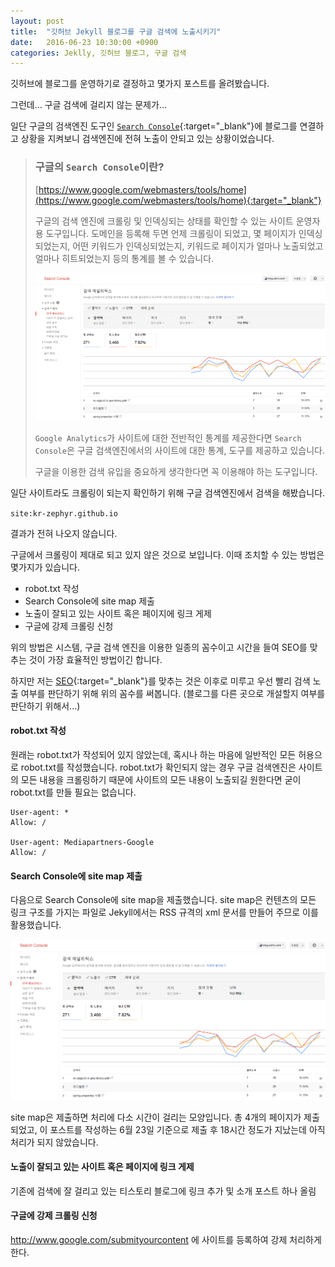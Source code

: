 ```yaml
---
layout: post
title:  "깃허브 Jekyll 블로그를 구글 검색에 노출시키기"
date:   2016-06-23 10:30:00 +0900
categories: Jeklly, 깃허브 블로그, 구글 검색
---
```

깃허브에 블로그를 운영하기로 결정하고 몇가지 포스트를 올려봤습니다.

그런데... 구글 검색에 걸리지 않는 문제가...

일단 구글의 검색엔진 도구인 [`Search Console`](https://www.google.com/webmasters/tools/home){:target="_blank"}에 블로그를 연결하고 상황을 지켜보니 검색엔진에 전혀 노출이 안되고 있는 상황이었습니다.

> ### 구글의 `Search Console`이란?
>
>[https://www.google.com/webmasters/tools/home](https://www.google.com/webmasters/tools/home){:target="_blank"}
>
>구글의 검색 엔진에 크롤링 및 인덱싱되는 상태를 확인할 수 있는 사이트 운영자용 도구입니다. 도메인을 등록해 두면 언제 크롤링이 되었고, 몇 페이지가 인덱싱되었는지, 어떤 키워드가 인덱싱되었는지, 키워드로 페이지가 얼마나 노출되었고 얼마나 히트되었는지 등의 통계를 볼 수 있습니다.
>
>![](asserts/2016-06-15-how-to-registry-google-search/005.png)
>
>`Google Analytics`가 사이트에 대한 전반적인 통계를 제공한다면 `Search Console`은 구글 검색엔진에서의 사이트에 대한 통계, 도구를 제공하고 있습니다.
>
>구글을 이용한 검색 유입을 중요하게 생각한다면 꼭 이용해야 하는 도구입니다.

일단 사이트라도 크롤링이 되는지 확인하기 위해 구글 검색엔진에서 검색을 해봤습니다.

```site:kr-zephyr.github.io```

결과가 전혀 나오지 않습니다.

구글에서 크롤링이 제대로 되고 있지 않은 것으로 보입니다.
이때 조치할 수 있는 방법은 몇가지가 있습니다.
- robot.txt 작성
- Search Console에 site map 제출
- 노출이 잘되고 있는 사이트 혹은 페이지에 링크 게제
- 구글에 강제 크롤링 신청

위의 방법은 시스템, 구글 검색 엔진을 이용한 일종의 꼼수이고 시간을 들여 SEO를 맞추는 것이 가장 효율적인 방법이긴 합니다.

하지만 저는 [SEO](https://support.google.com/webmasters/answer/35291?hl=ko){:target="_blank"}를 맞추는 것은 이후로 미루고 우선 빨리 검색 노출 여부를 판단하기 위해 위의 꼼수를 써봅니다. (블로그를 다른 곳으로 개설할지 여부를 판단하기 위해서...)

#### robot.txt 작성
원래는 robot.txt가 작성되어 있지 않았는데, 혹시나 하는 마음에 일반적인 모든 허용으로 robot.txt를 작성했습니다. robot.txt가 확인되지 않는 경우 구글 검색엔진은 사이트의 모든 내용을 크롤링하기 때문에 사이트의 모든 내용이 노출되길 원한다면 굳이 robot.txt를 만들 필요는 없습니다.

```
User-agent: *
Allow: /

User-agent: Mediapartners-Google
Allow: /
```

#### Search Console에 site map 제출
다음으로 Search Console에 site map을 제출했습니다.
site map은 컨텐츠의 모든 링크 구조를 가지는 파일로 Jekyll에서는 RSS 규격의 xml 문서를 만들어 주므로 이를 활용했습니다.

![](asserts/2016-06-15-how-to-registry-google-search/005.png)

site map은 제출하면 처리에 다소 시간이 걸리는 모양입니다. 총 4개의 페이지가 제출되었고, 이 포스트를 작성하는 6월 23일 기준으로 제출 후 18시간 정도가 지났는데 아직 처리가 되지 않았습니다.

#### 노출이 잘되고 있는 사이트 혹은 페이지에 링크 게제
기존에 검색에 잘 걸리고 있는 티스토리 블로그에 링크 추가 및 소개 포스트 하나 올림

#### 구글에 강제 크롤링 신청
http://www.google.com/submityourcontent 에 사이트를 등록하여 강제 처리하게 한다.
